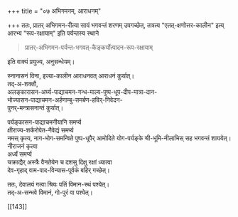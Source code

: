 +++
title = "०७ अभिगमनम्, आराधनम्"

+++
ततः, प्रातर् अभिगमन-रीत्या सायं भगवन्तं शरणम् उपगच्छेत्, तत्रत्य "एतत्-क्षणोत्तर-कालीन" इत्य् आरभ्य "रूप-रक्षायाम्" इति पर्यन्तस्य स्थाने 

> प्रातर्-अभिगमन-पर्यन्त-भगवत्-कैङ्कर्योत्पादन-रूप-रक्षायाम्

इति वाक्यं प्रयुज्य, अनुसन्धेयम्।

स्नानासनं विना, इज्या-कालीन आराधनवत् आराधनं कुर्यात्।  
तद्-अ-शक्तौ,  
अलङ्कारासन-अर्घ्य-पाद्याचमन-गन्ध-माल्य-पुष्प-धूप-दीप-मात्रा-दान-  
भोज्यासन-पाद्याचमन-अर्हणाम्बु-समर्बण-हविर्-निवेदन-  
पुनर्-मन्त्रासनान्तं कुर्यात्। 

पर्यङ्कासन-पाद्याचमनीयानि समर्प्य  
क्षीराज्य-शर्करोपेत-नैवेद्यं समर्प्य  
नमस् कृत्य, नाग-भोग-समन्विते पुष्प-धूपैर् आमोदिते योग-पर्यङ्के श्री-भूमि-नीलाभिस् सह भगवन्तं शाययेत्।  
नीराजनं कृत्वा  
अर्ध्यं समर्प्य  
चक्राद्यैर् अस्त्रैः वैनतेयेन च दशसु दिक्षु रक्षां ध्यात्वा  
देव-गृहाद् वाम-पाद-विन्यास-पूर्वकं बहिर् गच्छेत्।

ततः, देवालयं गत्वा श्रियः पतिं विमान-स्थं पश्येत्।  
तद्-अ-सन्भवे विमानं, गो-पुरं वा पश्येत्।  


[[143]]
